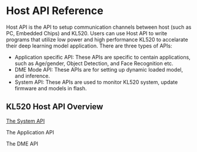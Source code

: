 # Host API Reference

Host API is the API to setup communication channels between host (such as PC, Embedded Chips) and KL520. Users can use Host API to write programs that utilize low power and high performance KL520 to accelarate their deep learning model application. There are three types of APIs:

* Application specific API: These APIs are specific to centain applications, such as Age/gender, Object Detection, and Face Recognition etc.
* DME Mode API: These APIs are for setting up dynamic loaded model, and inference.
* System API: These APIs are used to monitor KL520 system, update firmware and models in flash. 

## KL520 Host API Overview

[The System API](host_api/system.md)



The Application API


The DME API



